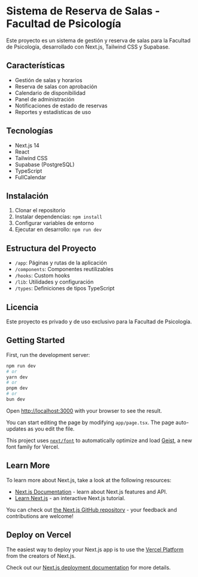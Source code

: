 # Sistema de Reserva de Salas - Facultad de Psicología

Este proyecto es un sistema de gestión y reserva de salas para la Facultad de Psicología, desarrollado con Next.js, Tailwind CSS y Supabase.

## Características

- Gestión de salas y horarios
- Reserva de salas con aprobación
- Calendario de disponibilidad
- Panel de administración
- Notificaciones de estado de reservas
- Reportes y estadísticas de uso

## Tecnologías

- Next.js 14
- React
- Tailwind CSS
- Supabase (PostgreSQL)
- TypeScript
- FullCalendar

## Instalación

1. Clonar el repositorio
2. Instalar dependencias: `npm install`
3. Configurar variables de entorno
4. Ejecutar en desarrollo: `npm run dev`

## Estructura del Proyecto

- `/app`: Páginas y rutas de la aplicación
- `/components`: Componentes reutilizables
- `/hooks`: Custom hooks
- `/lib`: Utilidades y configuración
- `/types`: Definiciones de tipos TypeScript

## Licencia

Este proyecto es privado y de uso exclusivo para la Facultad de Psicología.

## Getting Started

First, run the development server:

```bash
npm run dev
# or
yarn dev
# or
pnpm dev
# or
bun dev
```

Open [http://localhost:3000](http://localhost:3000) with your browser to see the result.

You can start editing the page by modifying `app/page.tsx`. The page auto-updates as you edit the file.

This project uses [`next/font`](https://nextjs.org/docs/app/building-your-application/optimizing/fonts) to automatically optimize and load [Geist](https://vercel.com/font), a new font family for Vercel.

## Learn More

To learn more about Next.js, take a look at the following resources:

- [Next.js Documentation](https://nextjs.org/docs) - learn about Next.js features and API.
- [Learn Next.js](https://nextjs.org/learn) - an interactive Next.js tutorial.

You can check out [the Next.js GitHub repository](https://github.com/vercel/next.js) - your feedback and contributions are welcome!

## Deploy on Vercel

The easiest way to deploy your Next.js app is to use the [Vercel Platform](https://vercel.com/new?utm_medium=default-template&filter=next.js&utm_source=create-next-app&utm_campaign=create-next-app-readme) from the creators of Next.js.

Check out our [Next.js deployment documentation](https://nextjs.org/docs/app/building-your-application/deploying) for more details.
